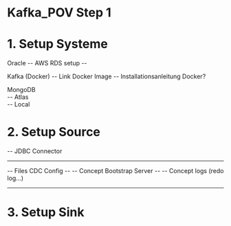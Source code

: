 # Kafka_POV Step 1

# 1. Setup Systeme

Oracle
-- AWS RDS setup -- 


Kafka (Docker) 
-- Link Docker Image
-- Installationsanleitung Docker?

MongoDB <br/> 
-- Atlas <br/> 
-- Local 


# 2. Setup Source

-- JDBC Connector
-- -- 


-- Files CDC Config
-- -- Concept Bootstrap Server
-- -- Concept logs (redo log...)
-- -- 

# 3. Setup Sink

